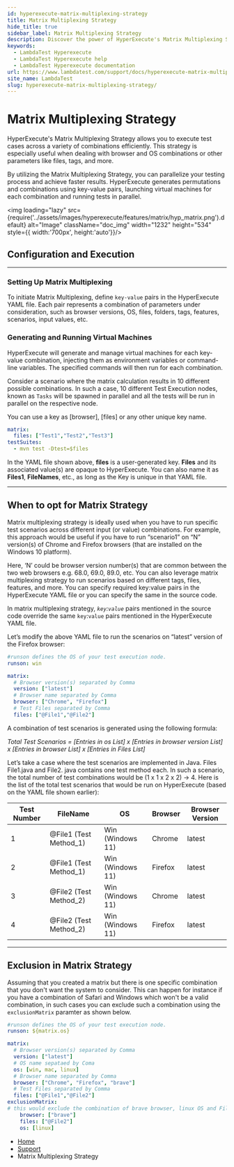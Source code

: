 ```yaml
---
id: hyperexecute-matrix-multiplexing-strategy
title: Matrix Multiplexing Strategy
hide_title: true
sidebar_label: Matrix Multiplexing Strategy
description: Discover the power of HyperExecute's Matrix Multiplexing Strategy for efficient cross-browser testing. Optimize test combinations for faster results..
keywords:
  - LambdaTest Hyperexecute
  - LambdaTest Hyperexecute help
  - LambdaTest Hyperexecute documentation
url: https://www.lambdatest.com/support/docs/hyperexecute-matrix-multiplexing-strategy/
site_name: LambdaTest
slug: hyperexecute-matrix-multiplexing-strategy/
---
```


<script type="application/ld+json"
      dangerouslySetInnerHTML={{ __html: JSON.stringify({
       "@context": "https://schema.org",
        "@type": "BreadcrumbList",
        "itemListElement": [{
          "@type": "ListItem",
          "position": 1,
          "name": "Home",
          "item": "https://www.lambdatest.com"
        },{
          "@type": "ListItem",
          "position": 2,
          "name": "Support",
          "item": "https://www.lambdatest.com/support/docs/"
        },{
          "@type": "ListItem",
          "position": 3,
          "name": "HyperExecute Concepts",
          "item": "https://www.lambdatest.com/support/docs/hyperexecute-matrix-multiplexing-strategy/"
        }]
      })
    }}
></script>

# Matrix Multiplexing Strategy

HyperExecute's Matrix Multiplexing Strategy allows you to execute test cases across a variety of combinations efficiently. This strategy is especially useful when dealing with browser and OS combinations or other parameters like files, tags, and more.

By utilizing the Matrix Multiplexing Strategy, you can parallelize your testing process and achieve faster results. HyperExecute generates permutations and combinations using key-value pairs, launching virtual machines for each combination and running tests in parallel.

<img loading="lazy" src={require('../assets/images/hyperexecute/features/matrix/hyp_matrix.png').default} alt="Image"  className="doc_img" width="1232" height="534" style={{ width:'700px', height:'auto'}}/>

## Configuration and Execution
***

### Setting Up Matrix Multiplexing

To initiate Matrix Multiplexing, define `key-value` pairs in the HyperExecute YAML file. Each pair represents a combination of parameters under consideration, such as browser versions, OS, files, folders, tags, features, scenarios, input values, etc.

### Generating and Running Virtual Machines

HyperExecute will generate and manage virtual machines for each key-value combination, injecting them as environment variables or command-line variables. The specified commands will then run for each combination.

Consider a scenario where the matrix calculation results in 10 different possible combinations. In such a case, 10 different Test Execution nodes, known as `Tasks` will be spawned in parallel and all the tests will be run in parallel on the respective node.

You can use a key as [browser], [files]  or any other unique key name. 

``` yaml
matrix:
  files: ["Test1","Test2","Test3"]
testSuites:
  - mvn test -Dtest=$files
```

In the YAML file shown above, **files**  is a user-generated key. **Files**  and its associated value(s) are opaque to HyperExecute. You can also name it as **Files1**, **FileNames**, etc., as long as the Key is unique in that YAML file.

***

## When to opt for Matrix Strategy

Matrix multiplexing strategy is ideally used when you have to run specific test scenarios across different input (or value) combinations. For example, this approach would be useful if you have to run “scenario1”  on “N” version(s) of Chrome and Firefox browsers (that are installed on the Windows 10 platform).

Here, ‘N’ could be browser version  number(s) that are common between the two web browsers e.g. 68.0, 69.0, 89.0, etc. You can also leverage matrix multiplexing strategy to run scenarios based on different tags, files, features, and more. You can specify required key:value pairs in the HyperExecute YAML file or you can specify the same in the source code.

In matrix multiplexing strategy, *`key`:`value`* pairs mentioned in the source code override the same `key`:`value`  pairs mentioned in the HyperExecute YAML file.

Let’s modify the above YAML file to run the scenarios on “latest” version of the Firefox browser:

``` yaml
#runson defines the OS of your test execution node.
runson: win

matrix:
  # Browser version(s) separated by Comma
  version: ["latest"]
  # Browser name separated by Comma
  browser: ["Chrome", "Firefox"]
  # Test Files separated by Comma
  files: ["@File1","@File2"]
```

A combination of test scenarios is generated using the following formula:

*Total Test Scenarios = [Entries in os  List] x [Entries in browser version  List] x [Entries in browser  List] x [Entries in Files List]*

Let’s take a case where the test scenarios are implemented in Java. Files File1.java and File2. java contains one test method each. In such a scenario, the total number of test combinations would be  (1 x 1 x 2 x 2)  →  4. Here is the list of the  total test scenarios that would be run on HyperExecute (based on the YAML file shown earlier):

| Test Number | FileName | OS | Browser | Browser Version |
|---|---|---|---|---|
| 1 | @File1 (Test Method_1) | Win (Windows 11) | Chrome | latest |
| 2 | @File1 (Test Method_1) | Win (Windows 11) | Firefox | latest |
| 3 | @File2 (Test Method_2) | Win (Windows 11) | Chrome | latest |
| 4 | @File2 (Test Method_2) | Win (Windows 11) | Firefox | latest |

***

## Exclusion in Matrix Strategy
Assuming that you created a matrix but there is one specific combination that you don't want the system to consider. This can happen for instance if you have a combination of Safari and Windows which won't be a valid combination, in such cases you can exclude such a combination using the `exclusionMatrix` paramter as shown below.
``` yaml
#runson defines the OS of your test execution node.
runson: ${matrix.os}

matrix:
  # Browser version(s) separated by Comma
  version: ["latest"]
  # OS name sepataed by Coma
  os: [win, mac, linux]
  # Browser name separated by Comma
  browser: ["Chrome", "Firefox", "brave"]
  # Test Files separated by Comma
  files: ["@File1","@File2"]
exclusionMatrix:
# this would exclude the combination of brave browser, linux OS and File2
    browser: ["brave"]
    files: ["@File2"]
    os: [linux]
```

<nav aria-label="breadcrumbs">
  <ul className="breadcrumbs">
    <li className="breadcrumbs__item">
      <a className="breadcrumbs__link" target="_self" href="https://www.lambdatest.com">
        Home
      </a>
    </li>
    <li className="breadcrumbs__item">
      <a className="breadcrumbs__link" target="_self" href="https://www.lambdatest.com/support/docs/">
        Support
      </a>
    </li>
    <li className="breadcrumbs__item breadcrumbs__item--active">
      <span className="breadcrumbs__link">
        Matrix Multiplexing Strategy
      </span>
    </li>
  </ul>
</nav>
